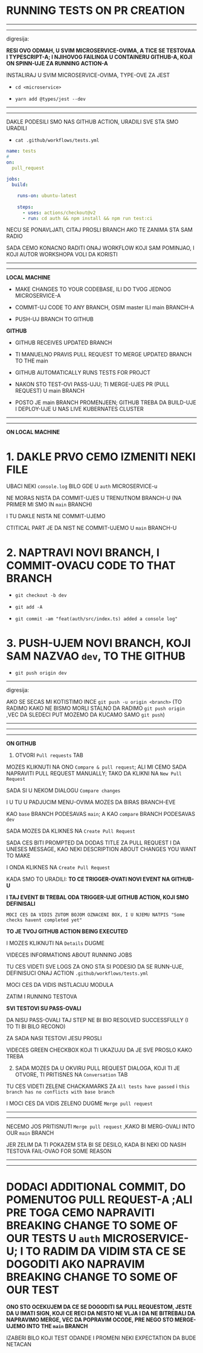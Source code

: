 # RUNNING TESTS ON PR CREATION

***
***

digresija:

**RESI OVO ODMAH, U SVIM MICROSERVICE-OVIMA, A TICE SE TESTOVAA I TYPESCRIPT-A; I NJIHOVOG FAILINGA U CONTAINERU GITHUB-A, KOJI ON SPINN-UJE ZA RUNNING ACTION-A**

INSTALIRAJ U SVIM MICROSERVICE-OVIMA, TYPE-OVE ZA JEST

- `cd <microservice>`

- `yarn add @types/jest --dev`

***
***

DAKLE PODESILI SMO NAS GITHUB ACTION, URADILI SVE STA SMO URADILI

- `cat .github/workflows/tests.yml`

```yml
name: tests
# 
on:
  pull_request
  
jobs:
  build:

    runs-on: ubuntu-latest
    
    steps:
      - uses: actions/checkout@v2
      - run: cd auth && npm install && npm run test:ci

```

NECU SE PONAVLJATI, CITAJ PROSLI BRANCH AKO TE ZANIMA STA SAM RADIO

SADA CEMO KONACNO RADITI ONAJ WORKFLOW KOJI SAM POMINJAO, I KOJI AUTOR WORKSHOPA VOLI DA KORISTI

***
***

**LOCAL MACHINE**

- MAKE CHANGES TO YOUR CODEBASE, ILI DO TVOG JEDNOG MICROSERVICE-A

- COMMIT-UJ CODE TO ANY BRANCH, OSIM master ILI main BRANCH-A

- PUSH-UJ BRANCH TO GITHUB

**GITHUB**

- GITHUB RECEIVES UPDATED BRANCH

- TI MANUELNO PRAVIS PULL REQUEST TO MERGE UPDATED BRANCH TO THE main

- GITHUB AUTOMATICALLY RUNS TESTS FOR PROJCT

- NAKON STO TEST-OVI PASS-UJU; TI MERGE-UJES PR (PULL REQUEST) U main BRANCH

- POSTO JE main BRANCH PROMENJEEN; GITHUB TREBA DA BUILD-UJE I DEPLOY-UJE U NAS LIVE KUBERNATES CLUSTER

***
***

**ON LOCAL MACHINE**

# 1. DAKLE PRVO CEMO IZMENITI NEKI FILE

UBACI NEKI `console.log` BILO GDE U `auth` MICROSERVICE-u

NE MORAS NISTA DA COMMIT-UJES U TRENUTNOM BRANCH-U (NA PRIMER MI SMO IN `main` BRANCH)

I TU DAKLE NISTA NE COMMIT-UJEMO

CTITICAL PART JE DA NIST NE COMMIT-UJEMO U `main` BRANCH-U

# 2. NAPTRAVI NOVI BRANCH, I COMMIT-OVACU CODE TO THAT BRANCH

- `git checkout -b dev`

- `git add -A`

- `git commit -am "feat(auth/src/index.ts) added a console log"`

# 3. PUSH-UJEM NOVI BRANCH, KOJI SAM NAZVAO `dev`, TO THE GITHUB

- `git push origin dev`

***

digresija:

AKO SE SECAS MI KOTISTIMO INCE `git push -u origin <branch>` (TO RADIMO KAKO NE BISMO MORLI STALNO DA RADIMO `git push origin` ,VEC DA SLEDECI PUT MOZEMO DA KUCAMO SAMO `git push`)

***
***
***

**ON GITHUB**

1. OTVORI `Pull requests` TAB

MOZES KLIKNUTI NA ONO `Compare & pull request`; ALI MI CEMO SADA NAPRAVITI PULL REQUEST MANUALLY; TAKO DA KLIKNI NA `New Pull Request`

SADA SI U NEKOM DIALOGU `Compare changes`

I U TU U PADJUCIM MENU-OVIMA MOZES DA BIRAS BRANCH-EVE

KAO `base` BRANCH PODESAVAS `main`; A KAO `compare` BRANCH PODESAVAS `dev`

SADA MOZES DA KLIKNES NA `Create Pull Request`

SADA CES BITI PROMPTED DA DODAS TITLE ZA PULL REQUEST I DA UNESES MESSAGE, KAO NEKI DESCRIPTION ABOUT CHANGES YOU WANT TO MAKE

I ONDA KLIKNES NA `Create Pull Request`

KADA SMO TO URADILI: **TO CE TRIGGER-OVATI NOVI EVENT NA GITHUB-U**

**I TAJ EVENT BI TREBAL ODA TRIGGER-UJE GITHUB ACTION, KOJI SMO DEFINISALI**

`MOCI CES DA VIDIS ZUTOM BOJOM OZNACENI BOX, I U NJEMU NATPIS "Some checks havent completed yet"`

**TO JE TVOJ GITHUB ACTION BEING EXECUTED**

I MOZES KLIKNUTI NA `Details` DUGME

VIDECES INFORMATIONS ABOUT RUNNING JOBS

TU CES VIDETI SVE LOGS ZA ONO STA SI PODESIO DA SE RUNN-UJE, DEFINISUCI ONAJ ACTION `.github/workflows/tests.yml`

MOCI CES DA VIDIS INSTLACIJU MODULA

ZATIM I RUNNING TESTOVA

**SVI TESTOVI SU PASS-OVALI**

DA NISU PASS-OVALI TAJ STEP NE BI BIO RESOLVED SUCCESSFULLY (I TO TI BI BILO RECONO)

ZA SADA NASI TESTOVI JESU PROSLI

VIDECES GREEN CHECKBOX KOJI TI UKAZUJU DA JE SVE PROSLO KAKO TREBA

2. SADA MOZES DA U OKVIRU PULL REQUEST DIALOGA, KOJI TI JE OTVORE, TI PRITISNES NA `Conversation` TAB

TU CES VIDETI ZELENE CHACKAMARKS ZA `All tests have passed` i `this branch has no conflicts with base branch`

I MOCI CES DA VIDIS ZELENO DUGME `Merge pull request`

***
***

NECEMO JOS PRITISNUTI `Merge pull request` ,KAKO BI MERG-OVALI INTO OUR `main` BRANCH

JER ZELIM DA TI POKAZEM STA BI SE DESILO, KADA BI NEKI OD NASIH TESTOVA FAIL-OVAO FOR SOME REASON

***
***

# DODACI ADDITIONAL COMMIT, DO POMENUTOG PULL REQUEST-A ;ALI PRE TOGA CEMO NAPRAVITI BREAKING CHANGE TO SOME OF OUR TESTS U `auth` MICROSERVICE-U; I TO RADIM DA VIDIM STA CE SE DOGODITI AKO NAPRAVIM BREAKING CHANGE TO SOME OF OUR TEST

**ONO STO OCEKUJEM DA CE SE DOGODITI SA PULL REQUESTOM, JESTE DA U IMATI SIGN, KOJI CE RECI DA NESTO NE VLJA I DA NE BITREBALI DA NAPRAVIMO MERGE, VEC DA POPRAVIM OCODE, PRE NEGO STO MERGE-UJEMO INTO THE `main` BRANCH**

IZABERI BILO KOJI TEST ODANDE I PROMENI NEKI EXPECTATION DA BUDE NETACAN

